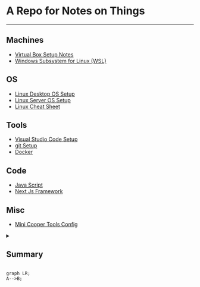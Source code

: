 # A Repo for Notes on Things
---
## Machines
- [Virtual Box Setup Notes](/virtualBox.md)
- [Windows Subsystem for Linux (WSL)](/wslSetup.md)
## OS
- [Linux Desktop OS Setup](/linuxSetup.md)
- [Linux Server OS Setup](/linuxServerSetup.md)
- [Linux Cheat Sheet](/linuxCheatSheet.md)
## Tools 
- [Visual Studio Code Setup](/visualStudioCode.md)
- [git Setup](/gitSetup.md)
- [Docker](/docker.md)
## Code
- [Java Script](/javaScript.md)
- [Next Js Framework](/nextjs.md)
## Misc
- [Mini Cooper Tools Config](/miniToolsSetup.mdmini)

<details><summary><h2>Summary</h></summary>
This is a test
</details>

```mermaid
graph LR;
A-->B;
```
